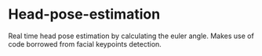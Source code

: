# Head-pose-estimation
Real time head pose estimation by calculating the euler angle. Makes use of code borrowed from facial keypoints detection.
